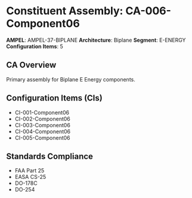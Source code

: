 # Constituent Assembly: CA-006-Component06

**AMPEL**: AMPEL-37-BIPLANE
**Architecture**: Biplane
**Segment**: E-ENERGY
**Configuration Items**: 5

## CA Overview
Primary assembly for Biplane E Energy components.

## Configuration Items (CIs)
- CI-001-Component06
- CI-002-Component06
- CI-003-Component06
- CI-004-Component06
- CI-005-Component06

## Standards Compliance
- FAA Part 25
- EASA CS-25
- DO-178C
- DO-254
